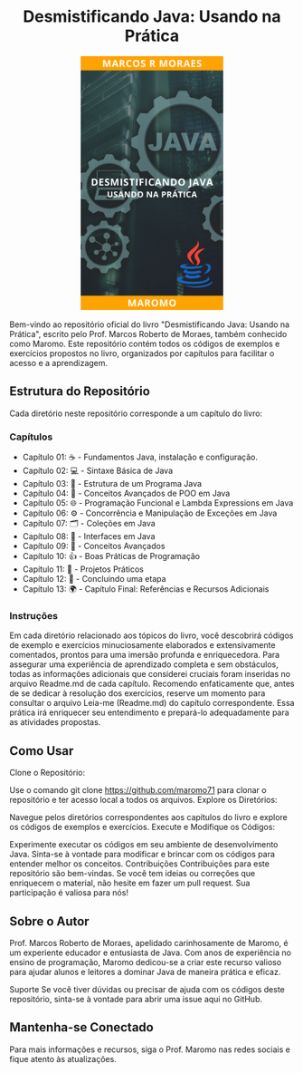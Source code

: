 <h1 align="center"> Desmistificando Java: Usando na Prática</h1>

<p align="center">
  <img src="images/capa_ebook.png" style="width: 50%">
</p>

Bem-vindo ao repositório oficial do livro "Desmistificando Java: Usando na Prática", escrito pelo Prof. Marcos Roberto de Moraes, também conhecido como Maromo. Este repositório contém todos os códigos de exemplos e exercícios propostos no livro, organizados por capítulos para facilitar o acesso e a aprendizagem.

## Estrutura do Repositório
Cada diretório neste repositório corresponde a um capítulo do livro:

### Capítulos

* Capítulo 01: ☕ - Fundamentos Java, instalação e configuração.
* Capítulo 02: 💻 - Sintaxe Básica de Java
* Capítulo 03: 🧱 - Estrutura de um Programa Java
* Capítulo 04: 🧩 - Conceitos Avançados de POO em Java
* Capítulo 05: 🌐 - Programação Funcional e Lambda Expressions em Java
* Capítulo 06: ⚙️ - Concorrência e Manipulação de Exceções em Java
* Capítulo 07: 🗂️ - Coleções em Java
* Capítulo 08: 🎨 - Interfaces em Java
* Capítulo 09: 🧠 - Conceitos Avançados
* Capítulo 10: 👍 - Boas Práticas de Programação
* Capítulo 11: 🚀 - Projetos Práticos
* Capítulo 12: 🏁 - Concluindo uma etapa
* Capítulo 13: 🌍 - Capítulo Final: Referências e Recursos Adicionais




### Instruções
Em cada diretório relacionado aos tópicos do livro, você descobrirá códigos de exemplo e exercícios minuciosamente elaborados e extensivamente comentados, prontos para uma imersão profunda e enriquecedora. Para assegurar uma experiência de aprendizado completa e sem obstáculos, todas as informações adicionais que considerei cruciais foram inseridas no arquivo Readme.md de cada capítulo. Recomendo enfaticamente que, antes de se dedicar à resolução dos exercícios, reserve um momento para consultar o arquivo Leia-me (Readme.md) do capítulo correspondente. Essa prática irá enriquecer seu entendimento e prepará-lo adequadamente para as atividades propostas.

## Como Usar
Clone o Repositório:

Use o comando git clone https://github.com/maromo71 para clonar o repositório e ter acesso local a todos os arquivos.
Explore os Diretórios:

Navegue pelos diretórios correspondentes aos capítulos do livro e explore os códigos de exemplos e exercícios.
Execute e Modifique os Códigos:

Experimente executar os códigos em seu ambiente de desenvolvimento Java.
Sinta-se à vontade para modificar e brincar com os códigos para entender melhor os conceitos.
Contribuições
Contribuições para este repositório são bem-vindas. Se você tem ideias ou correções que enriquecem o material, não hesite em fazer um pull request. Sua participação é valiosa para nós!

## Sobre o Autor
Prof. Marcos Roberto de Moraes, apelidado carinhosamente de Maromo, é um experiente educador e entusiasta de Java. Com anos de experiência no ensino de programação, Maromo dedicou-se a criar este recurso valioso para ajudar alunos e leitores a dominar Java de maneira prática e eficaz.

Suporte
Se você tiver dúvidas ou precisar de ajuda com os códigos deste repositório, sinta-se à vontade para abrir uma issue aqui no GitHub.

## Mantenha-se Conectado
Para mais informações e recursos, siga o Prof. Maromo nas redes sociais e fique atento às atualizações.